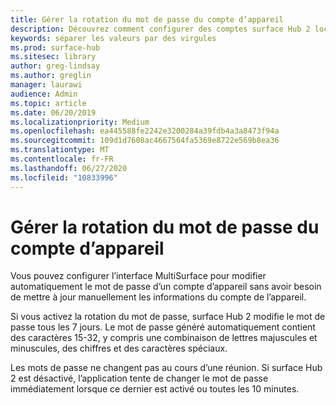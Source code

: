 ```yaml
---
title: Gérer la rotation du mot de passe du compte d’appareil
description: Découvrez comment configurer des comptes surface Hub 2 locaux avec PowerShell
keywords: séparer les valeurs par des virgules
ms.prod: surface-hub
ms.sitesec: library
author: greg-lindsay
ms.author: greglin
manager: laurawi
audience: Admin
ms.topic: article
ms.date: 06/20/2019
ms.localizationpriority: Medium
ms.openlocfilehash: ea445588fe2242e3200284a39fdb4a3a8473f94a
ms.sourcegitcommit: 109d1d7608ac4667564fa5369e8722e569b8ea36
ms.translationtype: MT
ms.contentlocale: fr-FR
ms.lasthandoff: 06/27/2020
ms.locfileid: "10833996"
---
```

# Gérer la rotation du mot de passe du compte d’appareil

Vous pouvez configurer l’interface MultiSurface pour modifier automatiquement le mot de passe d’un compte d’appareil sans avoir besoin de mettre à jour manuellement les informations du compte de l’appareil.

Si vous activez la rotation du mot de passe, surface Hub 2 modifie le mot de passe tous les 7 jours. Le mot de passe généré automatiquement contient des caractères 15-32, y compris une combinaison de lettres majuscules et minuscules, des chiffres et des caractères spéciaux.

Les mots de passe ne changent pas au cours d’une réunion. Si surface Hub 2 est désactivé, l’application tente de changer le mot de passe immédiatement lorsque ce dernier est activé ou toutes les 10 minutes.
